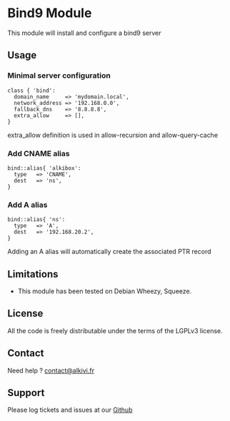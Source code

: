 # Bind9 Module

This module will install and configure a bind9 server 

## Usage

### Minimal server configuration

```puppet
class { 'bind': 
  domain_name     => 'mydomain.local',
  network_address => '192.168.0.0',
  fallback_dns    => '8.8.8.8',
  extra_allow     => [],
}
```

extra_allow definition is used in allow-recursion and allow-query-cache


### Add CNAME alias
```puppet
bind::alias{ 'alkibox':
  type   => 'CNAME',
  dest   => 'ns',
}
```

### Add A alias
```puppet
bind::alias{ 'ns':
  type   => 'A',
  dest   => '192.168.20.2',
}
```

Adding an A alias will automatically create the associated PTR record

## Limitations

* This module has been tested on Debian Wheezy, Squeeze.

## License

All the code is freely distributable under the terms of the LGPLv3 license.

## Contact

Need help ? contact@alkivi.fr

## Support

Please log tickets and issues at our [Github](https://github.com/alkivi-sas/)
